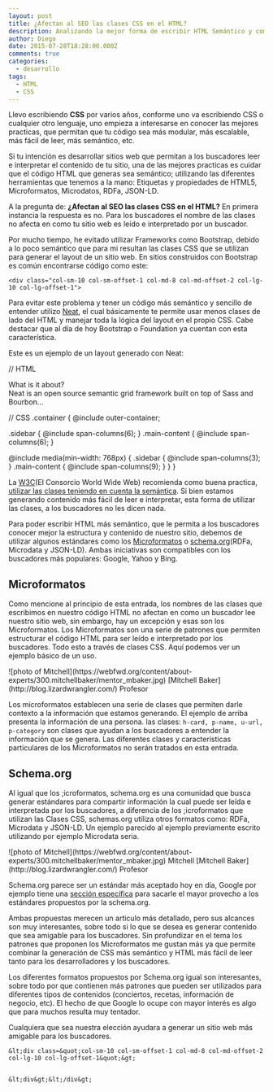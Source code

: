 ```yaml
---
layout: post
title: ¿Afectan al SEO las clases CSS en el HTML?
description: Analizando la mejor forma de escribir HTML Semántico y como CSS puede interferir en este proceso.
author: Diego
date: 2015-07-28T18:28:00.000Z
comments: true
categories:
  - desarrollo
tags:
  - HTML
  - CSS
---
```


Llevo escribiendo **CSS** por varios a&ntilde;os, conforme uno va escribiendo CSS o cualquier otro lenguaje, uno empieza a interesarse en conocer las mejores practicas, que permitan que tu c&oacute;digo sea m&aacute;s modular, m&aacute;s escalable, m&aacute;s f&aacute;cil de leer, m&aacute;s sem&aacute;ntico, etc.

Si tu intenci&oacute;n es desarrollar sitios web que permitan a los buscadores leer e interpretar el contenido de tu sitio, una de las mejores practicas es cuidar que el c&oacute;digo HTML que generas sea sem&aacute;ntico; utilizando las diferentes herramientas que tenemos a la mano: Etiquetas y propiedades de HTML5, Microformatos, Microdatos, RDFa, JSON-LD.

A la pregunta de: **&iquest;Afectan al SEO las clases CSS en el HTML?** En primera instancia la respuesta es no. Para los buscadores el nombre de las clases no afecta en como tu sitio web es le&iacute;do e interpretado por un buscador.

Por mucho tiempo, he evitado utilizar Frameworks como Bootstrap, debido a lo poco sem&aacute;ntico que para mi resultan las clases CSS que se utilizan para generar el layout de un sitio web. En sitios construidos con Bootstrap es com&uacute;n encontrarse c&oacute;digo como este:

```
<div class="col-sm-10 col-sm-offset-1 col-md-8 col-md-offset-2 col-lg-10 col-lg-offset-1">
```

Para evitar este problema y tener un c&oacute;digo m&aacute;s sem&aacute;ntico y sencillo de entender utilizo [Neat](http://neat.bourbon.io/), el cual b&aacute;sicamente te permite usar menos clases de lado del HTML y manejar toda la l&oacute;gica del layout en el propio CSS. Cabe destacar que al d&iacute;a de hoy Bootstrap o Foundation ya cuentan con esta caracter&iacute;stica.

Este es un ejemplo de un layout generado con Neat:

<!--|%%|%7B%25%20highlight%20HTML%20linenos%25%7D|%%|-->

// HTML
<section><aside class="sidebar">What is it about?</aside><article class="main-content">Neat is an open source semantic grid framework built on top of Sass and Bourbon&hellip;</article></section>

// CSS .container { @include outer-container;

.sidebar { @include span-columns(6); } .main-content { @include span-columns(6); }

@include media(min-width: 768px) { .sidebar { @include span-columns(3); } .main-content { @include span-columns(9); } } }

<!--|%%|%7B%25%20endhighlight%20%25%7D|%%|-->

La [W3C](http://www.w3c.es/)(El Consorcio World Wide Web) recomienda como buena practica, [utilizar las clases teniendo en cuenta la sem&aacute;ntica](http://www.w3.org/QA/Tips/goodclassnames). Si bien estamos generando contenido m&aacute;s f&aacute;cil de leer e interpretar, esta forma de utilizar las clases, a los buscadores no les dicen nada.

Para poder escribir HTML m&aacute;s sem&aacute;ntico, que le permita a los buscadores conocer mejor la estructura y contenido de nuestro sitio, debemos de utilizar algunos est&aacute;ndares como los [Microformatos](http://microformats.org/) o [schema.org](http://schema.org/)(RDFa, Microdata y JSON-LD). Ambas iniciativas son compatibles con los buscadores m&aacute;s populares: Google, Yahoo y Bing.

## Microformatos

Como mencione al principio de esta entrada, los nombres de las clases que escribimos en nuestro c&oacute;digo HTML no afectan en como un buscador lee nuestro sitio web, sin embargo, hay un excepci&oacute;n y esas son los Microformatos. Los Microformatos son una serie de patrones que permiten estructurar el c&oacute;digo HTML para ser le&iacute;do e interpretado por los buscadores. Todo esto a trav&eacute;s de clases CSS. Aqu&iacute; podemos ver un ejemplo b&aacute;sico de un uso.

<!--|%%|%7B%25%20highlight%20HTML%20linenos%25%7D|%%|-->
<div class="h-card">![photo of Mitchell](https://webfwd.org/content/about-experts/300.mitchellbaker/mentor_mbaker.jpg) [Mitchell Baker](http://blog.lizardwrangler.com/) <span class="p-category">Profesor</span></div>

<!--|%%|%7B%25%20endhighlight%20%25%7D|%%|-->

Los microformatos establecen una serie de clases que permiten darle contexto a la informaci&oacute;n que estamos generando. El ejemplo de arriba presenta la informaci&oacute;n de una persona. las clases: `h-card, p-name, u-url, p-category` son clases que ayudan a los buscadores a entender la informaci&oacute;n que se genera. Las diferentes clases y caracter&iacute;sticas particulares de los Microformatos no ser&aacute;n tratados en esta entrada.

## Schema.org

Al igual que los ;icroformatos, schema.org es una comunidad que busca generar est&aacute;ndares para compartir informaci&oacute;n la cual puede ser le&iacute;da e interpretada por los buscadores, a diferencia de los ;icroformatos que utilizan las Clases CSS, schemas.org utiliza otros formatos como: RDFa, Microdata y JSON-LD. Un ejemplo parecido al ejemplo previamente escrito utilizando por ejemplo Microdata seria.

<!--|%%|%7B%25%20highlight%20HTML%20linenos%25%7D|%%|-->
<div itemscope="" itemtype="http://schema.org/Person">![photo of Mitchell](https://webfwd.org/content/about-experts/300.mitchellbaker/mentor_mbaker.jpg) <span itemprop="name">Mitchell</span> [Mitchell Baker](http://blog.lizardwrangler.com/) <span itemprop="jobTitle">Profesor</span></div>

<!--|%%|%7B%25%20endhighlight%20%25%7D|%%|-->

Schema.org parece ser un est&aacute;ndar m&aacute;s aceptado hoy en d&iacute;a, Google por ejemplo tiene una [secci&oacute;n especifica](https://developers.google.com/structured-data/) para sacarle el mayor provecho a los est&aacute;ndares propuestos por la schema.org.

Ambas propuestas merecen un articulo m&aacute;s detallado, pero sus alcances son muy interesantes, sobre todo si lo que se desea es generar contenido que sea amigable para los buscadores. Sin profundizar en el tema los patrones que proponen los Microformatos me gustan m&aacute;s ya que permite combinar la generaci&oacute;n de CSS m&aacute;s sem&aacute;ntico y HTML m&aacute;s f&aacute;cil de leer tanto para los desarrolladores y los buscadores.

Los diferentes formatos propuestos por Schema.org igual son interesantes, sobre todo por que contienen m&aacute;s patrones que pueden ser utilizados para diferentes tipos de contenidos (conciertos, recetas, informaci&oacute;n de negocio, etc). El hecho de que Google lo ocupe con mayor inter&eacute;s es algo que para muchos resulta muy tentador.

Cualquiera que sea nuestra elecci&oacute;n ayudara a generar un sitio web m&aacute;s amigable para los buscadores.

```  
&lt;div class=&quot;col-sm-10 col-sm-offset-1 col-md-8 col-md-offset-2 col-lg-10 col-lg-offset-1&quot;&gt;  
```

```

&lt;div&gt;&lt;/div&gt;

```